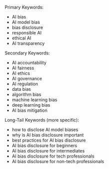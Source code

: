 Primary Keywords:

- AI bias
- AI model bias
- bias disclosure
- responsible AI
- ethical AI
- AI transparency

Secondary Keywords:

- AI accountability
- AI fairness
- AI ethics
- AI governance
- AI regulation
- data bias
- algorithm bias
- machine learning bias
- deep learning bias
- AI bias mitigation

Long-Tail Keywords (more specific):

- how to disclose AI model biases
- why is AI bias disclosure important
- best practices for AI bias disclosure
- AI bias disclosure for beginners
- AI bias disclosure for intermediates
- AI bias disclosure for tech professionals
- AI bias disclosure for non-tech professionals
